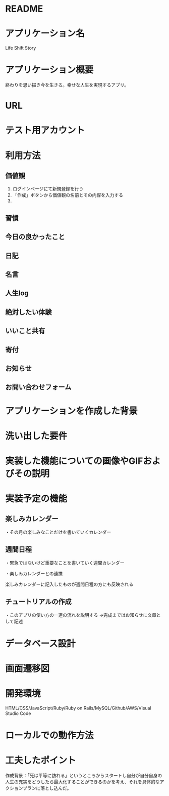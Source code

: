 # README

# アプリケーション名
 Life Shift Story

# アプリケーション概要

終わりを思い描き今を生きる。幸せな人生を実現するアプリ。

# URL 

# テスト用アカウント

# 利用方法
## 価値観
1. ログインページにて新規登録を行う
1. 「作成」ボタンから価値観の名前とその内容を入力する
1. 
## 習慣

## 今日の良かったこと

## 日記

## 名言

## 人生log

## 絶対したい体験

## いいこと共有

## 寄付

## お知らせ

## お問い合わせフォーム

# アプリケーションを作成した背景 

# 洗い出した要件

# 実装した機能についての画像やGIFおよびその説明


# 実装予定の機能

## 楽しみカレンダー

・その月の楽しみなことだけを書いていくカレンダー

## 週間日程

・緊急ではないけど重要なことを書いていく週間カレンダー

・楽しみカレンダーとの連携

楽しみカレンダーに記入したものが週間日程の方にも反映される

## チュートリアルの作成
・このアプリの使い方の一連の流れを説明する
→完成まではお知らせに文章として記述





# データベース設計




# 画面遷移図

# 開発環境

HTML/CSS/JavaScript/Ruby/Ruby on Rails/MySQL/Github/AWS/Visual Studio Code


# ローカルでの動作方法

# 工夫したポイント

作成背景：「死は平等に訪れる」というところからスタートし自分が自分自身の人生の充実をどうしたら最大化することができるのかを考え、それを具体的なアクションプランに落とし込んだ。